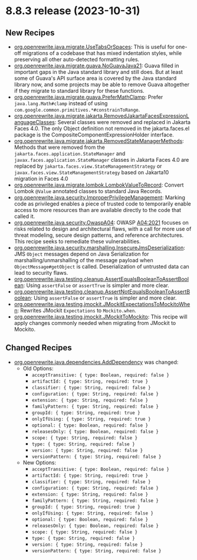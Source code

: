 # 8.8.3 release (2023-10-31)

## New Recipes

* [org.openrewrite.java.migrate.UseTabsOrSpaces](../../recipes/java/migrate/usetabsorspaces): This is useful for one-off migrations of a codebase that has mixed indentation styles, while preserving all other auto-detected formatting rules. 
* [org.openrewrite.java.migrate.guava.NoGuavaJava21](../../recipes/java/migrate/guava/noguavajava21): Guava filled in important gaps in the Java standard library and still does. But at least some of Guava's API surface area is covered by the Java standard library now, and some projects may be able to remove Guava altogether if they migrate to standard library for these functions. 
* [org.openrewrite.java.migrate.guava.PreferMathClamp](../../recipes/java/migrate/guava/prefermathclamp): Prefer `java.lang.Math#clamp` instead of using `com.google.common.primitives.*#constrainToRange`. 
* [org.openrewrite.java.migrate.jakarta.RemovedJakartaFacesExpressionLanguageClasses](../../recipes/java/migrate/jakarta/removedjakartafacesexpressionlanguageclasses): Several classes were removed and replaced in Jakarta Faces 4.0. The only Object definition not removed in the jakarta.faces.el package is the CompositeComponentExpressionHolder interface. 
* [org.openrewrite.java.migrate.jakarta.RemovedStateManagerMethods](../../recipes/java/migrate/jakarta/removedstatemanagermethods): Methods that were removed from the `jakarta.faces.application.StateManager` and `javax.faces.application.StateManager` classes in Jakarta Faces 4.0 are replaced by `jakarta.faces.view.StateManagementStrategy` or `javax.faces.view.StateManagementStrategy` based on Jakarta10 migration in Faces 4.0 
* [org.openrewrite.java.migrate.lombok.LombokValueToRecord](../../recipes/java/migrate/lombok/lombokvaluetorecord): Convert Lombok `@Value` annotated classes to standard Java Records. 
* [org.openrewrite.java.security.ImproperPrivilegeManagement](../../recipes/java/security/improperprivilegemanagement): Marking code as privileged enables a piece of trusted code to temporarily enable access to more resources than are available directly to the code that called it. 
* [org.openrewrite.java.security.OwaspA04](../../recipes/java/security/owaspa04): OWASP [A04:2021](https://owasp.org/Top10/A04_2021-Insecure_Design/) focuses on risks related to design and architectural flaws,  with a call for more use of threat modeling, secure design patterns, and reference architectures. This recipe seeks to remediate these vulnerabilities. 
* [org.openrewrite.java.security.marshalling.InsecureJmsDeserialization](../../recipes/java/security/marshalling/insecurejmsdeserialization): JMS `Object` messages depend on Java Serialization for marshalling/unmarshalling of the message payload when `ObjectMessage#getObject` is called. Deserialization of untrusted data can lead to security flaws. 
* [org.openrewrite.java.testing.cleanup.AssertEqualsBooleanToAssertBoolean](../../recipes/java/testing/cleanup/assertequalsbooleantoassertboolean): Using `assertFalse` or `assertTrue` is simpler and more clear. 
* [org.openrewrite.java.testing.cleanup.AssertNotEqualsBooleanToAssertBoolean](../../recipes/java/testing/cleanup/assertnotequalsbooleantoassertboolean): Using `assertFalse` or `assertTrue` is simpler and more clear. 
* [org.openrewrite.java.testing.jmockit.JMockitExpectationsToMockitoWhen](../../recipes/java/testing/jmockit/jmockitexpectationstomockitowhen): Rewrites JMockit `Expectations` to `Mockito.when`. 
* [org.openrewrite.java.testing.jmockit.JMockitToMockito](../../recipes/java/testing/jmockit/jmockittomockito): This recipe will apply changes commonly needed when migrating from JMockit to Mockito. 

## Changed Recipes

* [org.openrewrite.java.dependencies.AddDependency](../../recipes/java/dependencies/adddependency) was changed:
  * Old Options:
    * `acceptTransitive: { type: Boolean, required: false }`
    * `artifactId: { type: String, required: true }`
    * `classifier: { type: String, required: false }`
    * `configuration: { type: String, required: false }`
    * `extension: { type: String, required: false }`
    * `familyPattern: { type: String, required: false }`
    * `groupId: { type: String, required: true }`
    * `onlyIfUsing: { type: String, required: true }`
    * `optional: { type: Boolean, required: false }`
    * `releasesOnly: { type: Boolean, required: false }`
    * `scope: { type: String, required: false }`
    * `type: { type: String, required: false }`
    * `version: { type: String, required: false }`
    * `versionPattern: { type: String, required: false }`
  * New Options:
    * `acceptTransitive: { type: Boolean, required: false }`
    * `artifactId: { type: String, required: true }`
    * `classifier: { type: String, required: false }`
    * `configuration: { type: String, required: false }`
    * `extension: { type: String, required: false }`
    * `familyPattern: { type: String, required: false }`
    * `groupId: { type: String, required: true }`
    * `onlyIfUsing: { type: String, required: false }`
    * `optional: { type: Boolean, required: false }`
    * `releasesOnly: { type: Boolean, required: false }`
    * `scope: { type: String, required: false }`
    * `type: { type: String, required: false }`
    * `version: { type: String, required: false }`
    * `versionPattern: { type: String, required: false }`